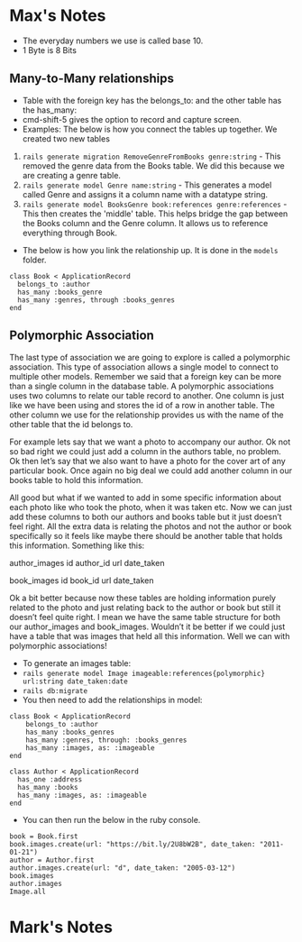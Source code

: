 # Max's Notes
- The everyday numbers we use is called base 10.
- 1 Byte is 8 Bits

## Many-to-Many relationships
- Table with the foreign key has the belongs_to: and the other table has the has_many:
- cmd-shift-5 gives the option to record and capture screen.
- Examples: The below is how you connect the tables up together. We created two new tables 
1. `rails generate migration RemoveGenreFromBooks genre:string` - This removed the genre data from the Books table. We did this because we are creating a genre table.
2. `rails generate model Genre name:string` - This generates a model called Genre and assigns it a column name with a datatype string. 
3. `rails generate model BooksGenre book:references genre:references` - This then creates the 'middle' table. This helps bridge the gap between the Books column and the Genre column.  It allows us to reference everything through Book.
- The below is how you link the relationship up. It is done in the `models` folder.
 
```
class Book < ApplicationRecord
  belongs_to :author
  has_many :books_genre
  has_many :genres, through :books_genres
end
```

## Polymorphic Association 

The last type of association we are going to explore is called a polymorphic association. This type of association allows a single model to connect to multiple other models. Remember we said that a foreign key can be more than a single column in the database table. A polymorphic associations uses two columns to relate our table record to another. One column is just like we have been using and stores the id of a row in another table. The other column we use for the relationship provides us with the name of the other table that the id belongs to.

For example lets say that we want a photo to accompany our author. Ok not so bad right we could just add a column in the authors table, no problem. Ok then let’s say that we also want to have a photo for the cover art of any particular book. Once again no big deal we could add another column in our books table to hold this information.

All good but what if we wanted to add in some specific information about each photo like who took the photo, when it was taken etc. Now we can just add these columns to both our authors and books table but it just doesn’t feel right. All the extra data is relating the photos and not the author or book specifically so it feels like maybe there should be another table that holds this information. Something like this:

author_images
id 	author_id 	url 	date_taken
  	  	  	 

book_images
id 	book_id 	url 	date_taken
  	  	  	 

Ok a bit better because now these tables are holding information purely related to the photo and just relating back to the author or book but still it doesn’t feel quite right. I mean we have the same table structure for both our author_images and book_images. Wouldn’t it be better if we could just have a table that was images that held all this information. Well we can with polymorphic associations!

- To generate an images table:
- `rails generate model Image imageable:references{polymorphic} url:string date_taken:date`
- `rails db:migrate`
- You then need to add the relationships in model: 
```
class Book < ApplicationRecord
    belongs_to :author
    has_many :books_genres
    has_many :genres, through: :books_genres
    has_many :images, as: :imageable
end
```
```
class Author < ApplicationRecord
  has_one :address
  has_many :books
  has_many :images, as: :imageable
end
```
- You can then run the below in the ruby console.
```
book = Book.first
book.images.create(url: "https://bit.ly/2U8bW2B", date_taken: "2011-01-21")
author = Author.first
author.images.create(url: "d", date_taken: "2005-03-12")
book.images
author.images
Image.all
```


# Mark's Notes
